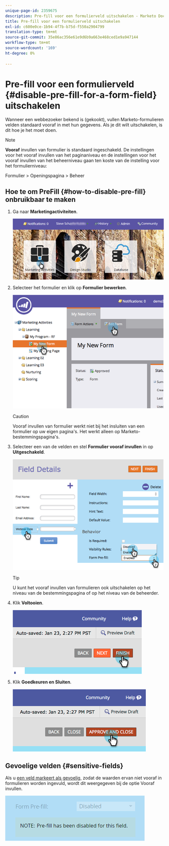 ```yaml
---
unique-page-id: 2359675
description: Pre-fill voor een formulierveld uitschakelen - Marketo Docs - Productdocumentatie
title: Pre-fill voor een formulierveld uitschakelen
exl-id: c600e0ce-1b94-4f7b-b75d-f550a2904799
translation-type: tm+mt
source-git-commit: 35e86ac356e61e9d6b9a663e468ced1e9a947144
workflow-type: tm+mt
source-wordcount: '169'
ht-degree: 0%

---
```


# Pre-fill voor een formulierveld {#disable-pre-fill-for-a-form-field} uitschakelen

Wanneer een webbezoeker bekend is (gekookt), vullen Marketo-formulieren velden standaard vooraf in met hun gegevens. Als je dit wilt uitschakelen, is dit hoe je het moet doen.

>[!NOTE]
>
>**Vooraf** invullen van formulier is standaard ingeschakeld. De instellingen voor het vooraf invullen van het paginaniveau en de instellingen voor het vooraf invullen van het beheerniveau gaan ten koste van de instelling voor het formulierniveau:
>
>Formulier > Openingspagina > Beheer

## Hoe te om PreFill {#how-to-disable-pre-fill} onbruikbaar te maken

1. Ga naar **Marketingactiviteiten**.

   ![](assets/login-marketing-activities-7.png)

1. Selecteer het formulier en klik op **Formulier bewerken**.

   ![](assets/image2014-9-15-14-3a26-3a46.png)

   >[!CAUTION]
   >
   >Vooraf invullen van formulier werkt niet bij het insluiten van een formulier op uw eigen pagina&#39;s. Het werkt alleen op Marketo-bestemmingspagina&#39;s.

1. Selecteer een van de velden en stel **Formulier vooraf invullen** in op **Uitgeschakeld**.

   ![](assets/image2014-9-15-14-3a26-3a54.png)

   >[!TIP]
   >
   >U kunt het vooraf invullen van formulieren ook uitschakelen op het niveau van de bestemmingspagina of op het niveau van de beheerder.

1. Klik **Voltooien**.

   ![](assets/image2014-9-15-14-3a27-3a1.png)

1. Klik **Goedkeuren en Sluiten**.

   ![](assets/image2014-9-15-14-3a27-3a6.png)

## Gevoelige velden {#sensitive-fields}

Als u [een veld markeert als gevoelig](/help/marketo/product-docs/administration/field-management/mark-a-field-as-sensitive.md), zodat de waarden ervan niet vooraf in formulieren worden ingevuld, wordt dit weergegeven bij de optie Vooraf invullen.

![](assets/disable-pre-fill.png)